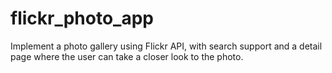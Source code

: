 # flickr_photo_app
Implement a photo gallery using Flickr API, with search support and a detail page where the user can take a closer look to the photo.
